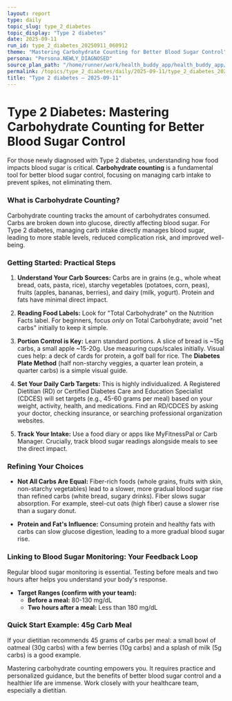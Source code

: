 ```yaml
---
layout: report
type: daily
topic_slug: type_2_diabetes
topic_display: "Type 2 diabetes"
date: 2025-09-11
run_id: type_2_diabetes_20250911_060912
theme: "Mastering Carbohydrate Counting for Better Blood Sugar Control"
persona: "Persona.NEWLY_DIAGNOSED"
source_plan_path: "/home/runner/work/health_buddy_app/health_buddy_app/.results/type_2_diabetes/weekly_plan/2025-09-08/plan.json"
permalink: /topics/type_2_diabetes/daily/2025-09-11/type_2_diabetes_20250911_060912/
title: "Type 2 diabetes — 2025-09-11"
---
```


# Type 2 Diabetes: Mastering Carbohydrate Counting for Better Blood Sugar Control

For those newly diagnosed with Type 2 diabetes, understanding how food impacts blood sugar is critical. **Carbohydrate counting** is a fundamental tool for better blood sugar control, focusing on managing carb intake to prevent spikes, not eliminating them.

### What is Carbohydrate Counting?

Carbohydrate counting tracks the amount of carbohydrates consumed. Carbs are broken down into glucose, directly affecting blood sugar. For Type 2 diabetes, managing carb intake directly manages blood sugar, leading to more stable levels, reduced complication risk, and improved well-being.

### Getting Started: Practical Steps

1.  **Understand Your Carb Sources:** Carbs are in grains (e.g., whole wheat bread, oats, pasta, rice), starchy vegetables (potatoes, corn, peas), fruits (apples, bananas, berries), and dairy (milk, yogurt). Protein and fats have minimal direct impact.

2.  **Reading Food Labels:** Look for "Total Carbohydrate" on the Nutrition Facts label. For beginners, focus *only* on Total Carbohydrate; avoid "net carbs" initially to keep it simple.

3.  **Portion Control is Key:** Learn standard portions. A slice of bread is ~15g carbs, a small apple ~15-20g. Use measuring cups/scales initially. Visual cues help: a deck of cards for protein, a golf ball for rice. The **Diabetes Plate Method** (half non-starchy veggies, a quarter lean protein, a quarter carbs) is a simple visual guide.

4.  **Set Your Daily Carb Targets:** This is highly individualized. A Registered Dietitian (RD) or Certified Diabetes Care and Education Specialist (CDCES) will set targets (e.g., 45-60 grams per meal) based on your weight, activity, health, and medications. Find an RD/CDCES by asking your doctor, checking insurance, or searching professional organization websites.

5.  **Track Your Intake:** Use a food diary or apps like MyFitnessPal or Carb Manager. Crucially, track blood sugar readings alongside meals to see the direct impact.

### Refining Your Choices

*   **Not All Carbs Are Equal:** Fiber-rich foods (whole grains, fruits with skin, non-starchy vegetables) lead to a slower, more gradual blood sugar rise than refined carbs (white bread, sugary drinks). Fiber slows sugar absorption. For example, steel-cut oats (high fiber) cause a slower rise than a sugary donut.

*   **Protein and Fat's Influence:** Consuming protein and healthy fats with carbs can slow glucose digestion, leading to a more gradual blood sugar rise.

### Linking to Blood Sugar Monitoring: Your Feedback Loop

Regular blood sugar monitoring is essential. Testing before meals and two hours after helps you understand your body's response.
*   **Target Ranges (confirm with your team):**
    *   **Before a meal:** 80-130 mg/dL
    *   **Two hours after a meal:** Less than 180 mg/dL

### Quick Start Example: 45g Carb Meal

If your dietitian recommends 45 grams of carbs per meal: a small bowl of oatmeal (30g carbs) with a few berries (10g carbs) and a splash of milk (5g carbs) is a good example.

Mastering carbohydrate counting empowers you. It requires practice and personalized guidance, but the benefits of better blood sugar control and a healthier life are immense. Work closely with your healthcare team, especially a dietitian.
